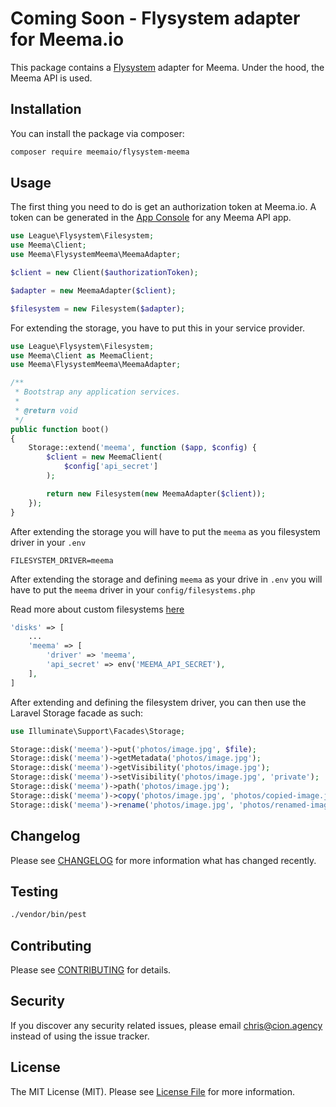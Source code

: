 # Coming Soon - Flysystem adapter for Meema.io

This package contains a [Flysystem](https://flysystem.thephpleague.com/) adapter for Meema. Under the hood, the Meema API is used.

## Installation

You can install the package via composer:

``` bash
composer require meemaio/flysystem-meema
```

## Usage

The first thing you need to do is get an authorization token at Meema.io. A token can be generated in the [App Console](https://meema.io/) for any Meema API app.

``` php
use League\Flysystem\Filesystem;
use Meema\Client;
use Meema\FlysystemMeema\MeemaAdapter;

$client = new Client($authorizationToken);

$adapter = new MeemaAdapter($client);

$filesystem = new Filesystem($adapter);
```
For extending the storage, you have to put this in your service provider.

```php
use League\Flysystem\Filesystem;
use Meema\Client as MeemaClient;
use Meema\FlysystemMeema\MeemaAdapter;

/**
 * Bootstrap any application services.
 *
 * @return void
 */
public function boot()
{
    Storage::extend('meema', function ($app, $config) {
        $client = new MeemaClient(
            $config['api_secret']
        );

        return new Filesystem(new MeemaAdapter($client));
    });
}
```
After extending the storage you will have to put the `meema` as you filesystem driver in your `.env`

```
FILESYSTEM_DRIVER=meema
```

After extending the storage and defining `meema` as your drive in `.env` you will have to put the `meema` driver in your `config/filesystems.php`

Read more about custom filesystems [here](https://laravel.com/docs/8.x/filesystem#custom-filesystems)

```php
'disks' => [
    ...
    'meema' => [
        'driver' => 'meema',
        'api_secret' => env('MEEMA_API_SECRET'),
    ],
]
```
After extending and defining the filesystem driver, you can then use the Laravel Storage facade as such:

```php
use Illuminate\Support\Facades\Storage;

Storage::disk('meema')->put('photos/image.jpg', $file);
Storage::disk('meema')->getMetadata('photos/image.jpg');
Storage::disk('meema')->getVisibility('photos/image.jpg');
Storage::disk('meema')->setVisibility('photos/image.jpg', 'private');
Storage::disk('meema')->path('photos/image.jpg');
Storage::disk('meema')->copy('photos/image.jpg', 'photos/copied-image.jpg');
Storage::disk('meema')->rename('photos/image.jpg', 'photos/renamed-image.jpg');
```

## Changelog

Please see [CHANGELOG](CHANGELOG.md) for more information what has changed recently.

## Testing

``` bash
./vendor/bin/pest
```

## Contributing

Please see [CONTRIBUTING](CONTRIBUTING.md) for details.

## Security

If you discover any security related issues, please email chris@cion.agency instead of using the issue tracker.

## License

The MIT License (MIT). Please see [License File](LICENSE.md) for more information.
